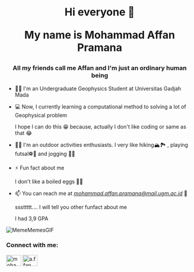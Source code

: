 <h1 align="center">Hi everyone 🙌

My name is Mohammad Affan Pramana</h1>

<h3 align="center">All my friends call me Affan and I'm just an ordinary human being</h3>

- 🧑‍🎓 I'm an Undergraduate Geophysics Student at Universitas Gadjah Mada

- 💻 Now, I currently learning a computational method to solving a lot of Geophysical problem
  
  I hope I can do this 😁 because, actually I don't like coding or same as that 😂

- 🏃‍♂️ I'm an outdoor activities enthusiasts. 
  I very like hiking🏔️🏞️ , playing futsal⚽🥅 and jogging 🏃‍♂️
 
- ⚡ Fun fact about me 

  I don't like a boiled eggs 🥚🥚 

- 📫 You can reach me at *mohammad.affan.pramana@mail.ugm.ac.id* 📧
  
  sssttttt.... I will tell you other funfact about me
  
  I had 3,9 GPA

![MemeMemesGIF](https://user-images.githubusercontent.com/109286564/188480092-f75c0816-f566-45e5-8ce1-89c3ce8c0192.gif)


<h3 align="left">Connect with me:</h3>
<p align="left">
<a href="https://linkedin.com/in/mohammad affan pramana" target="blank"><img align="center" src="https://raw.githubusercontent.com/rahuldkjain/github-profile-readme-generator/master/src/images/icons/Social/linked-in-alt.svg" alt="mohammad affan pramana" height="30" width="40" /></a>
<a href="https://instagram.com/a.ffan__" target="blank"><img align="center" src="https://raw.githubusercontent.com/rahuldkjain/github-profile-readme-generator/master/src/images/icons/Social/instagram.svg" alt="a.ffan__" height="30" width="40" /></a>
</p>
